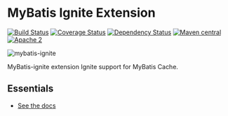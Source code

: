 MyBatis Ignite Extension
=========================

[![Build Status](https://travis-ci.org/mybatis/ignite-cache.svg?branch=master)](https://travis-ci.org/mybatis/ignite-cache)
[![Coverage Status](https://coveralls.io/repos/mybatis/ignite-cache/badge.svg?branch=master&service=github)](https://coveralls.io/github/mybatis/ignite-cache?branch=master)
[![Dependency Status](https://www.versioneye.com/user/projects/5619b547a193340f3200063c/badge.svg?style=flat)](https://www.versioneye.com/user/projects/5619b547a193340f3200063c)
[![Maven central](https://maven-badges.herokuapp.com/maven-central/org.mybatis.caches/mybatis-ignite/badge.svg)](https://maven-badges.herokuapp.com/maven-central/org.mybatis.caches/mybatis-ignite)
[![Apache 2](http://img.shields.io/badge/license-Apache%202-red.svg)](http://www.apache.org/licenses/LICENSE-2.0)

![mybatis-ignite](http://mybatis.github.io/images/mybatis-logo.png)

MyBatis-ignite extension Ignite support for MyBatis Cache.

Essentials
----------

* [See the docs](http://mybatis.github.io/ignite-cache/)
